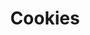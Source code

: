---
title: 'Cookies'
thumbnail: 'https://acnhcdn.com/2.0/CookingIcon/FtrCookiePlainCropped.png'
ingredients:
  -
    id: 'flour'
    name: 'Flour'
    type: 'misc'
    quantity: 1
  -
    id: 'sugar'
    name: 'Sugar'
    type: 'misc'
    quantity: 1
layout: '../../layouts/RecipeDetail.astro'
---